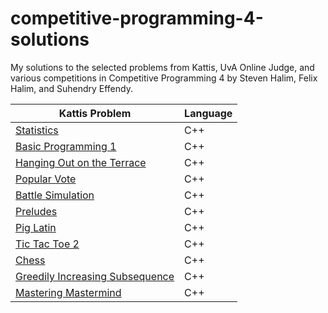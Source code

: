 # competitive-programming-4-solutions
My solutions to the selected problems from Kattis, UvA Online Judge, and various competitions in Competitive Programming 4 by Steven Halim, Felix Halim, and Suhendry Effendy.

| Kattis Problem  | Language |
| ------------- | ------------- |
| [Statistics](./Chapter%201/Kattis/statistics.cpp)  | C++ |
| [Basic Programming 1](./Chapter%201/Kattis/basicprogramming1.cpp) | C++  |
| [Hanging Out on the Terrace](./Chapter%201/Kattis/hangingout.cpp) | C++ |
| [Popular Vote](./Chapter%201/Kattis/vote.cpp) | C++ |
| [Battle Simulation](./Chapter%201/Kattis/battlesimulation.cpp) | C++ |
| [Preludes](./Chapter%201/Kattis/chopin.cpp) | C++ |
| [Pig Latin](./Chapter%201/Kattis/chopin.cpp) | C++ |
| [Tic Tac Toe 2](./Chapter%201/Kattis/tictactoe2.cpp) | C++ |
| [Chess](./Chapter%201/Kattis/chess.cpp) | C++ |
| [Greedily Increasing Subsequence](./Chapter%202/Kattis/greedilyincreasing.cpp) | C++ |
| [Mastering Mastermind](./Chapter%202/Kattis/mastermind.cpp) | C++ |




